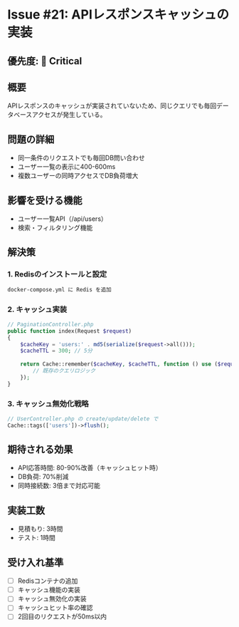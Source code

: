 # Issue #21: APIレスポンスキャッシュの実装

## 優先度: 🔴 Critical

## 概要
APIレスポンスのキャッシュが実装されていないため、同じクエリでも毎回データベースアクセスが発生している。

## 問題の詳細
- 同一条件のリクエストでも毎回DB問い合わせ
- ユーザー一覧の表示に400-600ms
- 複数ユーザーの同時アクセスでDB負荷増大

## 影響を受ける機能
- ユーザー一覧API（/api/users）
- 検索・フィルタリング機能

## 解決策

### 1. Redisのインストールと設定
```bash
docker-compose.yml に Redis を追加
```

### 2. キャッシュ実装
```php
// PaginationController.php
public function index(Request $request)
{
    $cacheKey = 'users:' . md5(serialize($request->all()));
    $cacheTTL = 300; // 5分
    
    return Cache::remember($cacheKey, $cacheTTL, function () use ($request) {
        // 既存のクエリロジック
    });
}
```

### 3. キャッシュ無効化戦略
```php
// UserController.php の create/update/delete で
Cache::tags(['users'])->flush();
```

## 期待される効果
- API応答時間: 80-90%改善（キャッシュヒット時）
- DB負荷: 70%削減
- 同時接続数: 3倍まで対応可能

## 実装工数
- 見積もり: 3時間
- テスト: 1時間

## 受け入れ基準
- [ ] Redisコンテナの追加
- [ ] キャッシュ機能の実装
- [ ] キャッシュ無効化の実装
- [ ] キャッシュヒット率の確認
- [ ] 2回目のリクエストが50ms以内